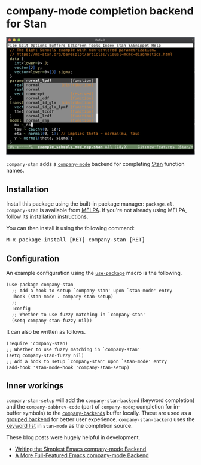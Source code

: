 # company-mode completion backend for Stan

![Example completion](example_completion.png)

`company-stan` adds a [`company-mode`](https://company-mode.github.io) backend for completing [Stan](https://mc-stan.org) function names.


## Installation
Install this package using the built-in package manager: `package.el`. `company-stan` is available from [MELPA](http://melpa.org). If you're not already using MELPA, follow its [installation instructions](http://melpa.org/#/getting-started).

You can then install it using the following command:

<kbd>M-x package-install [RET] company-stan [RET]</kbd>


## Configuration
An example configuration using the [`use-package`](https://github.com/jwiegley/use-package) macro is the following.

```{lisp}
(use-package company-stan
  ;; Add a hook to setup `company-stan' upon `stan-mode' entry
  :hook (stan-mode . company-stan-setup)
  ;;
  :config
  ;; Whether to use fuzzy matching in `company-stan'
  (setq company-stan-fuzzy nil))
```

It can also be written as follows.

```{lisp}
(require 'company-stan)
;; Whether to use fuzzy matching in `company-stan'
(setq company-stan-fuzzy nil)
;; Add a hook to setup `company-stan' upon `stan-mode' entry
(add-hook 'stan-mode-hook 'company-stan-setup)
```

## Inner workings
`company-stan-setup` will add the `company-stan-backend` (keyword completion) and the `company-dabbrev-code` (part of `company-mode`; completion for in-buffer symbols) to the [`company-backends`](https://github.com/company-mode/company-mode/wiki/Writing-backends) buffer locally. These are used as a [grouped backend](https://github.com/company-mode/company-mode/blob/master/company.el#L433-L449) for better user experience. `company-stan-backend` uses the [keyword list](https://github.com/stan-dev/stan-mode/blob/master/stan-mode/stan-keywords-lists.el) in `stan-mode` as the completion source.

These blog posts were hugely helpful in development.
- [Writing the Simplest Emacs company-mode Backend](http://sixty-north.com/blog/writing-the-simplest-emacs-company-mode-backend.html)
- [A More Full-Featured Emacs company-mode Backend](http://sixty-north.com/blog/a-more-full-featured-company-mode-backend.html)
